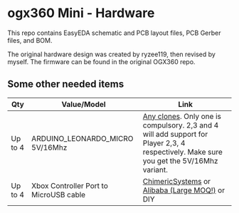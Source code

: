 # ogx360 Mini - Hardware
This repo contains EasyEDA schematic and PCB layout files, PCB Gerber files, and BOM.

The original hardware design was created by ryzee119, then revised by myself. The firmware can be found in the original OGX360 repo. 

## Some other needed items
| Qty | Value/Model | Link|
| --- | --- | --- |
| Up to 4 | ARDUINO_LEONARDO_MICRO 5V/16Mhz | [Any clones](https://www.aliexpress.com/item/New-Pro-Micro-for-arduino-ATmega32U4-5V-16MHz-Module-with-2-row-pin-header-For-Leonardo/32768308647.html). Only one is compulsory. 2,3 and 4 will add support for Player 2,3, 4 respectively. Make sure you get the 5V/16Mhz variant. |
| Up to 4 | Xbox Controller Port to MicroUSB cable | [ChimericSystems](https://www.chimericsystems.com/product/micro-usb-to-xbox-cable/) or [Alibaba (Large MOQ!)](https://www.alibaba.com/product-detail/for-XBOX-MicroUSB-Cable-for-Xbox_62222784495.html) or DIY |
